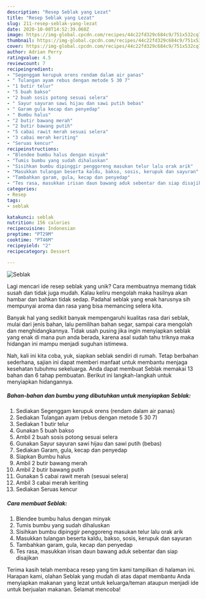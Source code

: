 ```yaml
---
description: "Resep Seblak yang Lezat"
title: "Resep Seblak yang Lezat"
slug: 211-resep-seblak-yang-lezat
date: 2020-10-08T14:52:39.060Z
image: https://img-global.cpcdn.com/recipes/44c22fd329c684c9/751x532cq70/seblak-foto-resep-utama.jpg
thumbnail: https://img-global.cpcdn.com/recipes/44c22fd329c684c9/751x532cq70/seblak-foto-resep-utama.jpg
cover: https://img-global.cpcdn.com/recipes/44c22fd329c684c9/751x532cq70/seblak-foto-resep-utama.jpg
author: Adrian Perry
ratingvalue: 4.5
reviewcount: 7
recipeingredient:
- "Segenggam kerupuk orens rendam dalam air panas"
- " Tulangan ayam rebus dengan metode 5 30 7"
- "1 butir telur"
- "5 buah bakso"
- "2 buah sosis potong sesuai selera"
- " Sayur sayuran sawi hijau dan sawi putih bebas"
- " Garam gula kecap dan penyedap"
- " Bumbu halus"
- "2 butir bawang merah"
- "2 butir bawang putih"
- "5 cabai rawit merah sesuai selera"
- "3 cabai merah keriting"
- "Seruas kencur"
recipeinstructions:
- "Blendee bumbu halus dengan minyak"
- "Tumis bumbu yang sudah dihaluskan"
- "Sisihkan bumbu dipinggir penggoreng masukan telur lalu orak arik"
- "Masukkan tulangan beserta kaldu, bakso, sosis, kerupuk dan sayuran"
- "Tambahkan garam, gula, kecap dan penyedap"
- "Tes rasa, masukkan irisan daun bawang aduk sebentar dan siap disajikan"
categories:
- Resep
tags:
- seblak

katakunci: seblak 
nutrition: 156 calories
recipecuisine: Indonesian
preptime: "PT29M"
cooktime: "PT46M"
recipeyield: "2"
recipecategory: Dessert

---
```



![Seblak](https://img-global.cpcdn.com/recipes/44c22fd329c684c9/751x532cq70/seblak-foto-resep-utama.jpg)

Lagi mencari ide resep seblak yang unik? Cara membuatnya memang tidak susah dan tidak juga mudah. Kalau keliru mengolah maka hasilnya akan hambar dan bahkan tidak sedap. Padahal seblak yang enak harusnya sih mempunyai aroma dan rasa yang bisa memancing selera kita.

Banyak hal yang sedikit banyak mempengaruhi kualitas rasa dari seblak, mulai dari jenis bahan, lalu pemilihan bahan segar, sampai cara mengolah dan menghidangkannya. Tidak usah pusing jika ingin menyiapkan seblak yang enak di mana pun anda berada, karena asal sudah tahu triknya maka hidangan ini mampu menjadi suguhan istimewa.




Nah, kali ini kita coba, yuk, siapkan seblak sendiri di rumah. Tetap berbahan sederhana, sajian ini dapat memberi manfaat untuk membantu menjaga kesehatan tubuhmu sekeluarga. Anda dapat membuat Seblak memakai 13 bahan dan 6 tahap pembuatan. Berikut ini langkah-langkah untuk menyiapkan hidangannya.

<!--inarticleads1-->

##### Bahan-bahan dan bumbu yang dibutuhkan untuk menyiapkan Seblak:

1. Sediakan Segenggam kerupuk orens (rendam dalam air panas)
1. Sediakan  Tulangan ayam (rebus dengan metode 5 30 7)
1. Sediakan 1 butir telur
1. Gunakan 5 buah bakso
1. Ambil 2 buah sosis potong sesuai selera
1. Gunakan  Sayur sayuran sawi hijau dan sawi putih (bebas)
1. Sediakan  Garam, gula, kecap dan penyedap
1. Siapkan  Bumbu halus
1. Ambil 2 butir bawang merah
1. Ambil 2 butir bawang putih
1. Gunakan 5 cabai rawit merah (sesuai selera)
1. Ambil 3 cabai merah keriting
1. Sediakan Seruas kencur




<!--inarticleads2-->

##### Cara membuat Seblak:

1. Blendee bumbu halus dengan minyak
1. Tumis bumbu yang sudah dihaluskan
1. Sisihkan bumbu dipinggir penggoreng masukan telur lalu orak arik
1. Masukkan tulangan beserta kaldu, bakso, sosis, kerupuk dan sayuran
1. Tambahkan garam, gula, kecap dan penyedap
1. Tes rasa, masukkan irisan daun bawang aduk sebentar dan siap disajikan




Terima kasih telah membaca resep yang tim kami tampilkan di halaman ini. Harapan kami, olahan Seblak yang mudah di atas dapat membantu Anda menyiapkan makanan yang lezat untuk keluarga/teman ataupun menjadi ide untuk berjualan makanan. Selamat mencoba!
